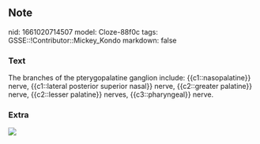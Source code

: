 ## Note
nid: 1661020714507
model: Cloze-88f0c
tags: GSSE::!Contributor::Mickey_Kondo
markdown: false

### Text
The branches of the pterygopalatine ganglion include: {{c1::nasopalatine}} nerve, {{c1::lateral posterior superior nasal}} nerve, {{c2::greater palatine}} nerve, {{c2::lesser palatine}} nerves, {{c3::pharyngeal}} nerve.

### Extra
<img src="maxresdefault_1539320027256.jpg">
